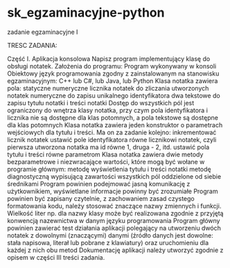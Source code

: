 # sk_egzaminacyjne-python
zadanie egzaminacyjne I

TRESC ZADANIA:

Część I. Aplikacja konsolowa
Napisz program implementujący klasę do obsługi notatek.
Założenia do programu:
Program wykonywany w konsoli
Obiektowy język programowania zgodny z zainstalowanym na stanowisku egzaminacyjnym: C++ lub
C#, lub Java, lub Python
Klasa notatka zawiera pola:
    statyczne numeryczne licznika notatek do zliczania utworzonych notatek
    numeryczne do zapisu unikalnego identyfikatora
    dwa tekstowe do zapisu tytułu notatki i treści notatki
Dostęp do wszystkich pól jest ograniczony do wnętrza klasy notatka, przy czym pola identyfikatora
i licznika nie są dostępne dla klas potomnych, a pola tekstowe są dostępne dla klas potomnych
Klasa notatka zawiera jeden konstruktor o parametrach wejściowych dla tytułu i treści. Ma on za
zadanie kolejno:
    inkrementować licznik notatek
    ustawić pole identyfikatora równe licznikowi notatek, czyli pierwsza utworzona notatka ma id
    równe 1, druga - 2, itd.
    ustawić pola tytułu i treści równe parametrom
Klasa notatka zawiera dwie metody bezparametrowe i niezwracające wartości, które mogą być
wołane w programie głównym:
    metodę wyświetlenia tytułu i treści notatki
    metodę diagnostyczną wypisującą zawartości wszystkich pól oddzielone od siebie średnikami
Program powinien podejmować jasną komunikację z użytkownikiem, wyświetlane informacje powinny
być zrozumiałe
Program powinien być zapisany czytelnie, z zachowaniem zasad czystego formatowania kodu, należy
stosować znaczące nazwy zmiennych i funkcji. Wielkość liter np. dla nazwy klasy może być
realizowana zgodnie z przyjętą konwencją nazewnictwa w danym języku programowania
Program główny powinien zawierać test działania aplikacji polegający na utworzeniu dwóch notatek
z dowolnymi (znaczącymi) danymi (źródło danych jest dowolne: stała napisowa, literał lub pobrane
z klawiatury) oraz uruchomieniu dla każdej z nich obu metod
Dokumentację aplikacji należy utworzyć zgodnie z opisem w części III treści zadania.